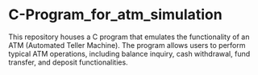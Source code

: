 # C-Program_for_atm_simulation
This repository houses a C program that emulates the functionality of an ATM (Automated Teller Machine). The program allows users to perform typical ATM operations, including balance inquiry, cash withdrawal, fund transfer, and deposit functionalities. 
